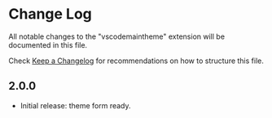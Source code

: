 # Change Log

All notable changes to the "vscodemaintheme" extension will be documented in this file.

Check [Keep a Changelog](http://keepachangelog.com/) for recommendations on how to structure this file.

## 2.0.0

- Initial release: theme form ready.
